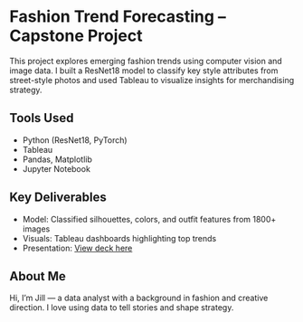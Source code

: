 # Fashion Trend Forecasting – Capstone Project

This project explores emerging fashion trends using computer vision and image data. I built a ResNet18 model to classify key style attributes from street-style photos and used Tableau to visualize insights for merchandising strategy.

## Tools Used
- Python (ResNet18, PyTorch)
- Tableau
- Pandas, Matplotlib
- Jupyter Notebook

## Key Deliverables
- Model: Classified silhouettes, colors, and outfit features from 1800+ images
- Visuals: Tableau dashboards highlighting top trends
- Presentation: [View deck here](link-to-your-pdf-or-external-Canva-link)

## About Me
Hi, I’m Jill — a data analyst with a background in fashion and creative direction. I love using data to tell stories and shape strategy.
